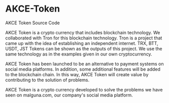 # AKCE-Token
AKCE Token Source Code

AKCE Token is a crypto currency that includes blockchain technology. We collaborated with Tron for this blockchain technology. Tron is a project that came up with the idea of establishing an independent internet. TRX, BTT, USDT, JST Tokens can be shown as the outputs of this project. We use the same technology as in the examples given in our own cryptocurrency.

AKCE Token has been launched to be an alternative to payment systems on social media platforms. In addition, some additional features will be added to the blockchain chain. In this way, AKCE Token will create value by contributing to the solution of problems.

AKCE Token is a crypto currency developed to solve the problems we have seen on malguna.com, our company's social media platform.

